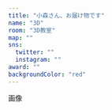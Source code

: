 ```yaml
---
title: "小森さん、お届け物です"
name: "3D"
room: "3D教室"
map: ""
sns:
  twitter: ""
  instagram: ""
award: ""
backgroundColor: "red"
---
```


画像
